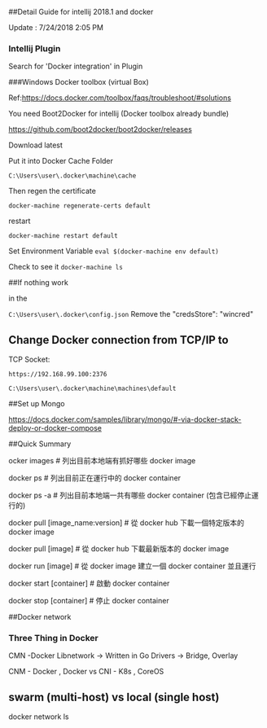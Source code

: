 ##Detail Guide for intellij 2018.1 and docker

Update : 7/24/2018 2:05 PM

### Intellij Plugin

Search for 'Docker integration' in Plugin

###Windows Docker toolbox (virtual Box)

Ref:https://docs.docker.com/toolbox/faqs/troubleshoot/#solutions

You need Boot2Docker for intellij (Docker toolbox already bundle) 

https://github.com/boot2docker/boot2docker/releases

Download latest

Put it into Docker Cache Folder

`C:\Users\user\.docker\machine\cache`

Then regen the certificate

`docker-machine regenerate-certs default`

restart

`docker-machine restart default`

Set Environment Variable
`eval $(docker-machine env default)`

Check to see it
`docker-machine ls`

##If nothing work

in the
 
 `C:\Users\user\.docker\config.json`
Remove the "credsStore": "wincred" 

## Change Docker connection from TCP/IP to

TCP Socket: 

`https://192.168.99.100:2376`

`C:\Users\user\.docker\machine\machines\default`

##Set up Mongo

https://docs.docker.com/samples/library/mongo/#-via-docker-stack-deploy-or-docker-compose


##Quick Summary

ocker images # 列出目前本地端有抓好哪些 docker image

docker ps # 列出目前正在運行中的 docker container

docker ps -a # 列出目前本地端一共有哪些 docker container (包含已經停止運行的)

docker pull [image_name:version] # 從 docker hub 下載一個特定版本的 docker image

docker pull [image] # 從 docker hub 下載最新版本的 docker image

docker run [image] # 從 docker image 建立一個 docker container 並且運行

docker start [container] # 啟動 docker container

docker stop [container] # 停止 docker container


##Docker network

### Three Thing in Docker
 CMN -Docker
Libnetwork -> Written in Go
 Drivers  -> Bridge, Overlay

   CNM - Docker , Docker
vs CNI - K8s , CoreOS


## swarm (multi-host) vs local (single host)

docker network ls

